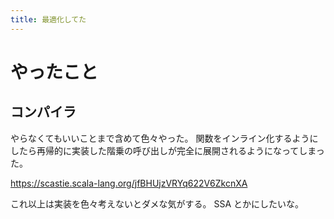 ```yaml
---
title: 最適化してた
---
```


# やったこと

## コンパイラ

やらなくてもいいことまで含めて色々やった。
関数をインライン化するようにしたら再帰的に実装した階乗の呼び出しが完全に展開されるようになってしまった。

<https://scastie.scala-lang.org/jfBHUjzVRYq622V6ZkcnXA>

これ以上は実装を色々考えないとダメな気がする。
SSA とかにしたいな。
